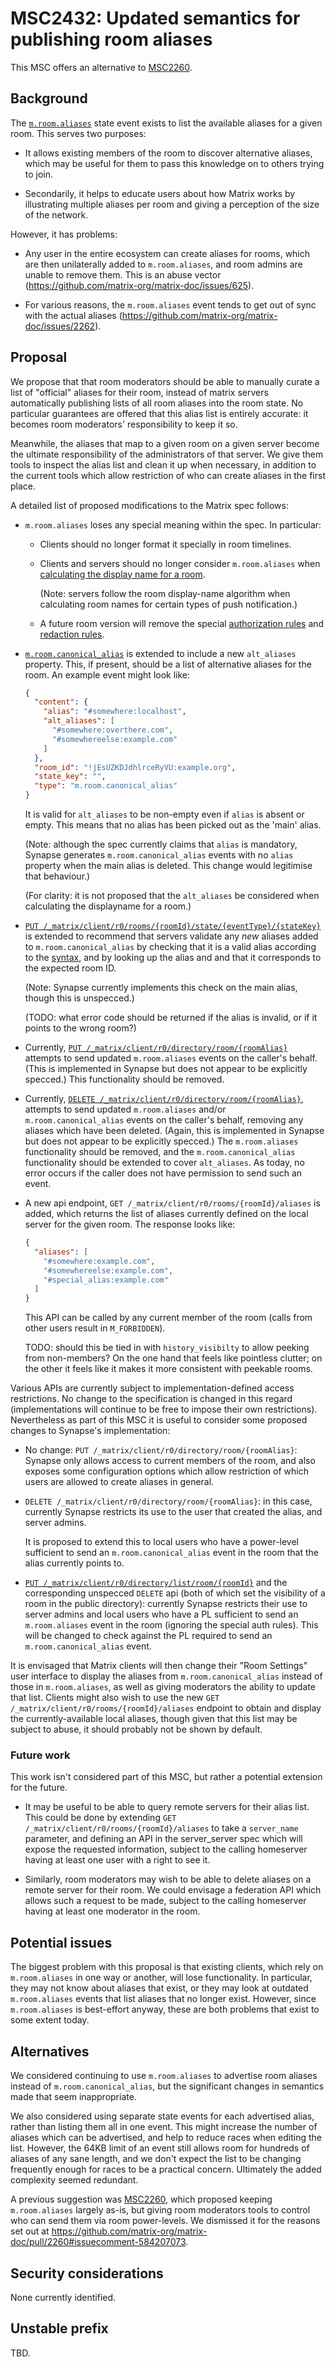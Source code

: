 # MSC2432: Updated semantics for publishing room aliases

This MSC offers an alternative to [MSC2260](https://github.com/matrix-org/matrix-doc/issues/2260).

## Background

The [`m.room.aliases`](https://matrix.org/docs/spec/client_server/r0.6.0#m-room-aliases)
state event exists to list the available aliases for a given room. This serves
two purposes:

  * It allows existing members of the room to discover alternative aliases,
    which may be useful for them to pass this knowledge on to others trying to
    join.

  * Secondarily, it helps to educate users about how Matrix works by
    illustrating multiple aliases per room and giving a perception of the size
    of the network.

However, it has problems:

  * Any user in the entire ecosystem can create aliases for rooms, which are
    then unilaterally added to `m.room.aliases`, and room admins are unable to
    remove them. This is an abuse
    vector (https://github.com/matrix-org/matrix-doc/issues/625).

  * For various reasons, the `m.room.aliases` event tends to get out of sync
    with the actual aliases (https://github.com/matrix-org/matrix-doc/issues/2262).

## Proposal

We propose that that room moderators should be able to manually curate a list
of "official" aliases for their room, instead of matrix servers automatically
publishing lists of all room aliases into the room state. No particular
guarantees are offered that this alias list is entirely accurate: it becomes
room moderators' responsibility to keep it so.

Meanwhile, the aliases that map to a given room on a given server become
the ultimate responsibility of the administrators of that server. We give them
tools to inspect the alias list and clean it up when necessary, in addition to
the current tools which allow restriction of who can create aliases in the
first place.

A detailed list of proposed modifications to the Matrix spec follows:

 * `m.room.aliases` loses any special meaning within the spec. In particular:

   * Clients should no longer format it specially in room timelines.

   * Clients and servers should no longer consider `m.room.aliases` when
     [calculating the display name for a
     room](https://matrix.org/docs/spec/client_server/r0.6.0#calculating-the-display-name-for-a-room).

     (Note: servers follow the room display-name algorithm when calculating
     room names for certain types of push notification.)

   * A future room version will remove the special [authorization
rules](https://matrix.org/docs/spec/rooms/v1#authorization-rules) and
[redaction rules](https://matrix.org/docs/spec/client_server/r0.6.0#redactions).

 * [`m.room.canonical_alias`](https://matrix.org/docs/spec/client_server/r0.6.0#m-room-canonical-alias)
   is extended to include a new `alt_aliases` property. This, if present,
   should be a list of alternative aliases for the room. An example event might
   look like:

   ```json
   {
     "content": {
       "alias": "#somewhere:localhost",
       "alt_aliases": [
         "#somewhere:overthere.com",
         "#somewhereelse:example.com"
       ]
     },
     "room_id": "!jEsUZKDJdhlrceRyVU:example.org",
     "state_key": "",
     "type": "m.room.canonical_alias"
   }
   ```

   It is valid for `alt_aliases` to be non-empty even if `alias` is absent or
   empty. This means that no alias has been picked out as the 'main' alias.

   (Note: although the spec currently claims that `alias` is mandatory, Synapse
   generates `m.room.canonical_alias` events with no `alias` property when the
   main alias is deleted. This change would legitimise that behaviour.)

   (For clarity: it is not proposed that the `alt_aliases` be considered when
   calculating the displayname for a room.)

 * [`PUT /_matrix/client/r0/rooms/{roomId}/state/{eventType}/{stateKey}`](https://matrix.org/docs/spec/client_server/r0.6.0#put-matrix-client-r0-rooms-roomid-state-eventtype-statekey)
   is extended to recommend that servers validate any *new* aliases added to
   `m.room.canonical_alias` by checking that it is a valid alias according to
   the [syntax](https://matrix.org/docs/spec/appendices#room-aliases), and by
   looking up the alias and and that it corresponds to the expected room ID.

   (Note: Synapse currently implements this check on the main alias, though
   this is unspecced.)

   (TODO: what error code should be returned if the alias is invalid, or if it
   points to the wrong room?)

 * Currently, [`PUT /_matrix/client/r0/directory/room/{roomAlias}`](https://matrix.org/docs/spec/client_server/r0.6.0#put-matrix-client-r0-directory-room-roomalias)
   attempts to send updated `m.room.aliases` events on the caller's
   behalf. (This is implemented in Synapse but does not appear to be explicitly
   specced.) This functionality should be removed.

 * Currently, [`DELETE /_matrix/client/r0/directory/room/{roomAlias}`](https://matrix.org/docs/spec/client_server/r0.6.0#delete-matrix-client-r0-directory-room-roomalias),
   attempts to send updated `m.room.aliases` and/or `m.room.canonical_alias`
   events on the caller's behalf, removing any aliases which have been
   deleted. (Again, this is implemented in Synapse but does not appear to be
   explicitly specced.) The `m.room.aliases` functionality should be removed,
   and the `m.room.canonical_alias` functionality should be extended to cover
   `alt_aliases`. As today, no error occurs if the caller does not have
   permission to send such an event.

 * A new api endpoint, `GET /_matrix/client/r0/rooms/{roomId}/aliases` is
   added, which returns the list of aliases currently defined on the local
   server for the given room. The response looks like:

   ```json
   {
     "aliases": [
       "#somewhere:example.com",
       "#somewhereelse:example.com",
       "#special_alias:example.com"
     ]
   }
   ```

   This API can be called by any current member of the room (calls from other
   users result in `M_FORBIDDEN`).

   TODO: should this be tied in with `history_visibilty` to allow peeking from
   non-members? On the one hand that feels like pointless clutter; on the other
   it feels like it makes it more consistent with peekable rooms.

Various APIs are currently subject to implementation-defined access
restrictions. No change to the specification is changed in this regard
(implementations will continue to be free to impose their own
restrictions). Nevertheless as part of this MSC it is useful to consider some
proposed changes to Synapse's implementation:

 * No change: `PUT /_matrix/client/r0/directory/room/{roomAlias}`: Synapse
   only allows access to current members of the room, and also exposes some
   configuration options which allow restriction of which users are allowed to
   create aliases in general.

 * `DELETE /_matrix/client/r0/directory/room/{roomAlias}`: in this case,
   currently Synapse restricts its use to the user that created the alias, and
   server admins.

   It is proposed to extend this to local users who have a power-level
   sufficient to send an `m.room.canonical_alias` event in the room that the
   alias currently points to.

 * [`PUT /_matrix/client/r0/directory/list/room/{roomId}`](https://matrix.org/docs/spec/client_server/r0.6.0#put-matrix-client-r0-directory-list-room-roomid)
   and the corresponding unspecced `DELETE` api (both of which set the
   visibility of a room in the public directory): currently Synapse restricts
   their use to server admins and local users who have a PL sufficient to send
   an `m.room.aliases` event in the room (ignoring the special auth
   rules). This will be changed to check against the PL required to send an
   `m.room.canonical_alias` event.

It is envisaged that Matrix clients will then change their "Room Settings" user
interface to display the aliases from `m.room.canonical_alias` instead of those
in `m.room.aliases`, as well as giving moderators the ability to update that
list. Clients might also wish to use the new `GET
/_matrix/client/r0/rooms/{roomId}/aliases` endpoint to obtain and display the
currently-available local aliases, though given that this list may be subject
to abuse, it should probably not be shown by default.

### Future work

This work isn't considered part of this MSC, but rather a potential extension
for the future.

 * It may be useful to be able to query remote servers for their alias
   list. This could be done by extending `GET
   /_matrix/client/r0/rooms/{roomId}/aliases` to take a `server_name`
   parameter, and defining an API in the server_server spec which will expose
   the requested information, subject to the calling homeserver having at least
   one user with a right to see it.

 * Similarly, room moderators may wish to be able to delete aliases on a remote
   server for their room. We could envisage a federation API which allows such
   a request to be made, subject to the calling homeserver having at least one
   moderator in the room.

## Potential issues

The biggest problem with this proposal is that existing clients, which rely on
`m.room.aliases` in one way or another, will lose functionality. In particular,
they may not know about aliases that exist, or they may look at outdated
`m.room.aliases` events that list aliases that no longer exist. However, since
`m.room.aliases` is best-effort anyway, these are both problems that exist to
some extent today.

## Alternatives

We considered continuing to use `m.room.aliases` to advertise room aliases
instead of `m.room.canonical_alias`, but the significant changes in semantics
made that seem inappropriate.

We also considered using separate state events for each advertised alias,
rather than listing them all in one event. This might increase the number of
aliases which can be advertised, and help to reduce races when editing the
list. However, the 64KB limit of an event still allows room for hundreds of
aliases of any sane length, and we don't expect the list to be changing
frequently enough for races to be a practical concern. Ultimately the added
complexity seemed redundant.

A previous suggestion was
[MSC2260](https://github.com/matrix-org/matrix-doc/issues/2260), which proposed
keeping `m.room.aliases` largely as-is, but giving room moderators tools to
control who can send them via room power-levels. We dismissed it for the
reasons set out at
https://github.com/matrix-org/matrix-doc/pull/2260#issuecomment-584207073.

## Security considerations

None currently identified.

## Unstable prefix

TBD.
